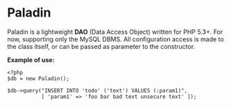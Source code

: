 Paladin
=======

Paladin is a lightweight **DAO** (Data Access Object) written for PHP 5.3+. For now, supporting only the MySQL DBMS. All configuration access is made to the class itself, or can be passed as parameter to the constructor.

**Example of use:**
```
<?php
$db = new Paladin();

$db->query("INSERT INTO 'todo' ('text') VALUES (:param1)", 
		   [ 'param1' => 'foo bar bad text unsecure text' ]);
```

